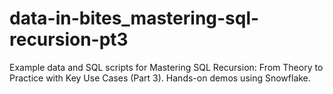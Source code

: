 # data-in-bites_mastering-sql-recursion-pt3
Example data and SQL scripts for Mastering SQL Recursion: From Theory to Practice with Key Use Cases (Part 3). Hands-on demos using Snowflake.
